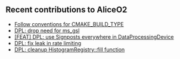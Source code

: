 ## Recent contributions to AliceO2
- [Follow conventions for CMAKE_BUILD_TYPE](https://github.com/AliceO2Group/AliceO2/pull/12886)
- [DPL: drop need for ms_gsl](https://github.com/AliceO2Group/AliceO2/pull/12884)
- [[FEAT] DPL: use Signposts everywhere in DataProcessingDevice](https://github.com/AliceO2Group/AliceO2/pull/12868)
- [DPL: fix leak in rate limiting](https://github.com/AliceO2Group/AliceO2/pull/12840)
- [DPL: cleanup HistogramRegistry::fill function](https://github.com/AliceO2Group/AliceO2/pull/12835)
